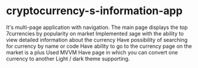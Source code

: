 # cryptocurrency-s-information-app

It's multi-page application with navigation.
The main page displays the top 7currencies by popularity on market
Implemented зage with the ability to view detailed information about the currency
Have possibility of searching for currency by name or code
Have ability to go to the currency page on the market is a plus
Used MVVM
Have page in which you can convert one currency to another
Light / dark theme supporting.
